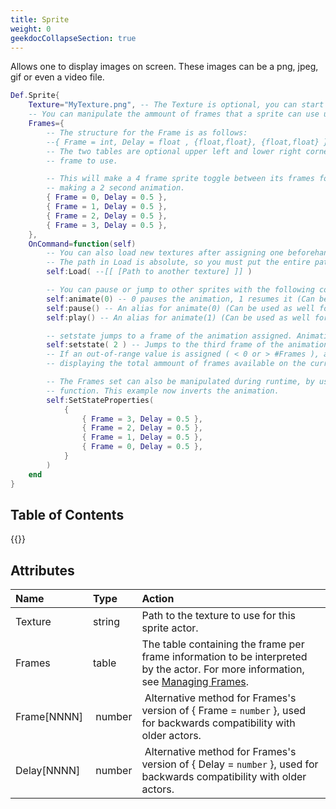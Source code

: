 ```yaml
---
title: Sprite
weight: 0
geekdocCollapseSection: true
---
```


Allows one to display images on screen. These images can be a png, jpeg, gif or even a video file.

```lua
Def.Sprite{
	Texture="MyTexture.png", -- The Texture is optional, you can start a sprite without a texture.
	-- You can manipulate the ammount of frames that a sprite can use using the Sprite argument.
	Frames={
		-- The structure for the Frame is as follows:
		--{ Frame = int, Delay = float , {float,float}, {float,float} }
		-- The two tables are optional upper left and lower right corners of the fraction of the
		-- frame to use.

		-- This will make a 4 frame sprite toggle between its frames for 0.5 seconds,
		-- making a 2 second animation.
		{ Frame = 0, Delay = 0.5 },
		{ Frame = 1, Delay = 0.5 },
		{ Frame = 2, Delay = 0.5 },
		{ Frame = 3, Delay = 0.5 },
	},
	OnCommand=function(self)
		-- You can also load new textures after assigning one beforehand.
		-- The path in Load is absolute, so you must put the entire path to the new image.
		self:Load( --[[ [Path to another texture] ]] )

		-- You can pause or jump to other sprites with the following commands.
		self:animate(0) -- 0 pauses the animation, 1 resumes it (Can be used as well for Models).
		self:pause() -- An alias for animate(0) (Can be used as well for Models).
		self:play() -- An alias for animate(1) (Can be used as well for Models).

		-- setstate jumps to a frame of the animation assigned. Animation states are 0-indexed.
		self:setstate( 2 ) -- Jumps to the third frame of the animation.
		-- If an out-of-range value is assigned ( < 0 or > #Frames ), an error is displayed
		-- displaying the total ammount of frames available on the current sprite.

		-- The Frames set can also be manipulated during runtime, by using the SetStateProperties
		-- function. This example now inverts the animation.
		self:SetStateProperties(
			{
				{ Frame = 3, Delay = 0.5 },
				{ Frame = 2, Delay = 0.5 },
				{ Frame = 1, Delay = 0.5 },
				{ Frame = 0, Delay = 0.5 },
			}
		)
	end
}
```

## Table of Contents

{{<toc-tree>}}

## Attributes

| Name | Type | Action |
| :--- | :--- | :----- |
Texture | string | Path to the texture to use for this sprite actor.
Frames | table | The table containing the frame per frame information to be interpreted by the actor. For more information, see [Managing Frames](Frames).
Frame[NNNN] | number | Alternative method for Frames's version of { Frame = `number` }, used for backwards compatibility with older actors.
Delay[NNNN] | number | Alternative method for Frames's version of { Delay = `number` }, used for backwards compatibility with older actors.